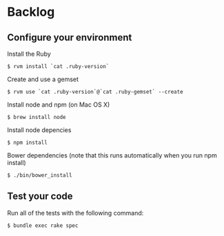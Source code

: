 # Backlog

## Configure your environment

Install the Ruby

    $ rvm install `cat .ruby-version`

Create and use a gemset

    $ rvm use `cat .ruby-version`@`cat .ruby-gemset` --create

Install node and npm (on Mac OS X)

    $ brew install node

Install node depencies

    $ npm install

Bower dependencies (note that this runs automatically when you run npm install)

    $ ./bin/bower_install

## Test your code

Run all of the tests with the following command:

    $ bundle exec rake spec
